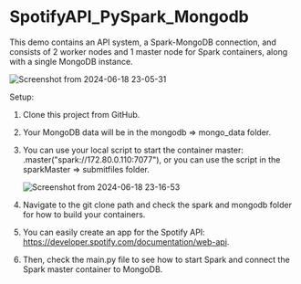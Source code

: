 # SpotifyAPI_PySpark_Mongodb

This demo contains an API system, a Spark-MongoDB connection, and consists of 2 worker nodes and 1 master node for Spark containers, along with a single MongoDB instance.

![Screenshot from 2024-06-18 23-05-31](https://github.com/mcagriaktas/SpotifyAPIs_Spark_Mongo/assets/52080028/b378b3aa-7598-40a0-8469-afaaf72b6d82)

Setup:

1. Clone this project from GitHub.
2. Your MongoDB data will be in the mongodb => mongo_data folder.
3. You can use your local script to start the container master: .master("spark://172.80.0.110:7077"), or you can use the script in the sparkMaster => submitfiles folder.
   
   ![Screenshot from 2024-06-18 23-16-53](https://github.com/mcagriaktas/SpotifyAPIs_Spark_Mongo/assets/52080028/69baf8e3-7788-4ba3-9faa-bdc193878012)
   
4. Navigate to the git clone path and check the spark and mongodb folder for how to build your containers.
5. You can easily create an app for the Spotify API: https://developer.spotify.com/documentation/web-api.
6. Then, check the main.py file to see how to start Spark and connect the Spark master container to MongoDB.
